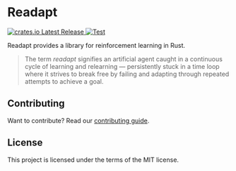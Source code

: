 # Readapt

<a href="https://crates.io/crates/readapt" target="_blank">
    <img src="https://img.shields.io/crates/v/readapt.svg" alt="crates.io Latest Release"/>
</a>
<a href="https://github.com/vagmcs/python-blueprint/actions/workflows/tester.yml" target="_blank">
    <img src="https://github.com/vagmcs/python-blueprint/actions/workflows/tester.yml/badge.svg?event=push&branch=main" alt="Test">
</a>

Readapt provides a library for reinforcement learning in Rust.

> The term *readapt* signifies an artificial agent caught in a continuous cycle of learning and relearning — persistently stuck in a time loop where it strives to break free by failing and adapting through repeated attempts to achieve a goal.

## Contributing

Want to contribute? Read our [contributing guide](CONTRIBUTING.md).

## License

This project is licensed under the terms of the MIT license.